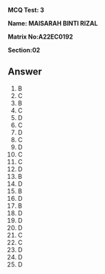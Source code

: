 **MCQ Test: 3**

**Name: MAISARAH BINTI RIZAL**

**Matrix No:A22EC0192**

**Section:02**


## Answer
1. B
2. C
3. B
4. C
5. D
6. C
7. D
8. C
9. D
10. C
11. C
12. D 
13. B
14. D 
15. B
16. D
17. B
18. D
19. D
20. D 
21. C
22. C
23. D
24. D
25. D
